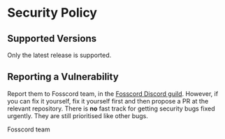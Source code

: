 # Security Policy

## Supported Versions

Only the latest release is supported.

## Reporting a Vulnerability

Report them to Fosscord team, in the [Fosscord Discord guild](https://discord.gg/ZrnGQP6p3d).
However, if you can fix it yourself, fix it yourself first and then propose
a PR at the relevant repository. There is **no** fast track for getting security bugs fixed
urgently. They are still prioritised like other bugs.

Fosscord team
